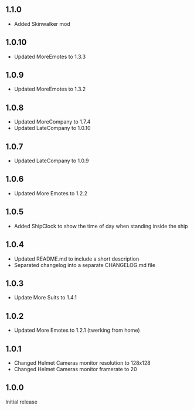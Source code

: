 ## 1.1.0

- Added Skinwalker mod

## 1.0.10

- Updated MoreEmotes to 1.3.3

## 1.0.9

- Updated MoreEmotes to 1.3.2

## 1.0.8

- Updated MoreCompany to 1.7.4
- Updated LateCompany to 1.0.10

## 1.0.7

- Updated LateCompany to 1.0.9

## 1.0.6

- Updated More Emotes to 1.2.2

## 1.0.5

- Added ShipClock to show the time of day when standing inside the ship

## 1.0.4

- Updated README.md to include a short description
- Separated changelog into a separate CHANGELOG.md file

## 1.0.3

- Update More Suits to 1.4.1

## 1.0.2

- Updated More Emotes to 1.2.1 (twerking from home)

## 1.0.1

- Changed Helmet Cameras monitor resolution to 128x128
- Changed Helmet Cameras monitor framerate to 20

## 1.0.0

Initial release
